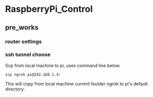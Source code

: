 # RaspberryPi_Control
## pre_works
### router settings
### ssh tunnel choose
Scp from local machine to pi, uses command line below.
```
scp ngrok pi@192.168.1.4:
```
This will copy from local machine current foulder ngrok to pi's default directory. 
